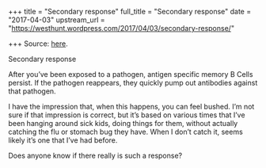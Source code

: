 +++
title = "Secondary response"
full_title = "Secondary response"
date = "2017-04-03"
upstream_url = "https://westhunt.wordpress.com/2017/04/03/secondary-response/"

+++
Source: [here](https://westhunt.wordpress.com/2017/04/03/secondary-response/).

Secondary response

After you’ve been exposed to a pathogen, antigen specific memory B Cells
persist. If the pathogen reappears, they quickly pump out antibodies
against that pathogen.

I have the impression that, when this happens, you can feel bushed. I’m
not sure if that impression is correct, but it’s based on various times
that I’ve been hanging around sick kids, doing things for them, without
actually catching the flu or stomach bug they have. When I don’t catch
it, seems likely it’s one that I’ve had before.

Does anyone know if there really is such a response?

